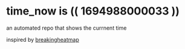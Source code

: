 # time_now is (( 1694988000033 ))

an automated repo that shows the currnent time

inspired by [breakingheatmap](https://github.com/breakingheatmap/breakingheatmap)